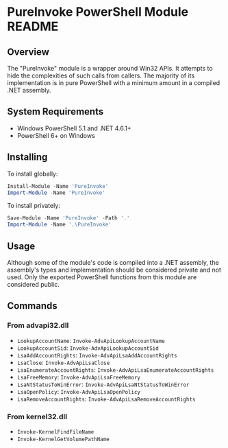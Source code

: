 # PureInvoke PowerShell Module README

## Overview

The "PureInvoke" module is a wrapper around Win32 APIs. It attempts to hide the complexities of such calls from callers.
The majority of its implementation is in pure PowerShell with a minimum amount in a compiled .NET assembly.

## System Requirements

* Windows PowerShell 5.1 and .NET 4.6.1+
* PowerShell 6+ on Windows

## Installing

To install globally:

```powershell
Install-Module -Name 'PureInvoke'
Import-Module -Name 'PureInvoke'
```

To install privately:

```powershell
Save-Module -Name 'PureInvoke' -Path '.'
Import-Module -Name '.\PureInvoke'
```

## Usage

Although some of the module's code is compiled into a .NET assembly, the assembly's types and implementation should be
considered private and not used. Only the exported PowerShell functions from this module are considered public.

## Commands

### From advapi32.dll

* `LookupAccountName`: `Invoke-AdvApiLookupAccountName`
* `LookupAccountSid`: `Invoke-AdvApiLookupAccountSid`
* `LsaAddAccountRights`: `Invoke-AdvApiLsaAddAccountRights`
* `LsaClose`: `Invoke-AdvApiLsaClose`
* `LsaEnumerateAccountRights`: `Invoke-AdvApiLsaEnumerateAccountRights`
* `LsaFreeMemory`: `Invoke-AdvApiLsaFreeMemory`
* `LsaNtStatusToWinError`: `Invoke-AdvApiLsaNtStatusToWinError`
* `LsaOpenPolicy`: `Invoke-AdvApiLsaOpenPolicy`
* `LsaRemoveAccountRights`: `Invoke-AdvApiLsaRemoveAccountRights`

### From kernel32.dll

* `Invoke-KernelFindFileName`
* `Invoke-KernelGetVolumePathName`
